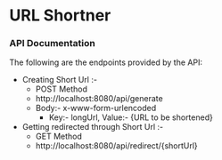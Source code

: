 # URL Shortner

### API Documentation

The following are the endpoints provided by the API:

* Creating Short Url :-
  * POST Method
  * http://localhost:8080/api/generate
  * Body:- x-www-form-urlencoded
    * Key:- longUrl, Value:- {URL to be shortened}
* Getting redirected through Short Url :-
  * GET Method
  * http://localhost:8080/api/redirect/{shortUrl}
